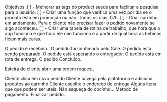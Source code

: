 Objetivos:
[ ] - Melhorar as tags do product seeds para facilitar a pesquisa para o usuário.
[ ] - Criar uma função que verifica uma vez por dia se o produto está em promoção ou não. Todos os dias, 07h.
[ ] - Criar carrinho em andamento. Para o cliente não precisar fazer o pedido novamente se algo aconteceu.
[ ] - Criar uma tabela de rotina de trabalho, que hora que o app funciona e que hora ele não funciona e a partir de qual hora as bebidas ficam mais caras.




O pedido é recebido..
O pedido foi confimado pelo Galé.
O pedido está sendo preparado.
O pedido está esperando o entregador.
O pedido está em rota de entrega.
O pedido Concluído.

Esteira do cliente abrir uma ordem request.

Cliente clica em novo pedido
Cliente navega pela plataforma e adiciona produtos ao carrinho
Cliente escolhe o endereço de entrega
Alguns itens que que podem ser uteis.
Não esqueça do docinho...
Método de pagamento.
Finalizar pedido.







